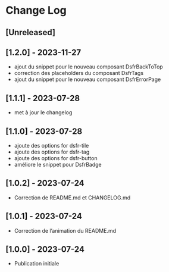 # Change Log

## [Unreleased]

## [1.2.0] - 2023-11-27

- ajout du snippet pour le nouveau composant DsfrBackToTop
- correction des placeholders du composant DsfrTags
- ajout du snippet pour le nouveau composant DsfrErrorPage

## [1.1.1] - 2023-07-28

- met à jour le changelog

## [1.1.0] - 2023-07-28

- ajoute des options for dsfr-tile
- ajoute des options for dsfr-tag
- ajoute des options for dsfr-button
- améliore le snippet pour DsfrBadge

## [1.0.2] - 2023-07-24

- Correction de README.md et CHANGELOG.md

## [1.0.1] - 2023-07-24

- Correction de l’animation du README.md

## [1.0.0] - 2023-07-24

- Publication initiale
